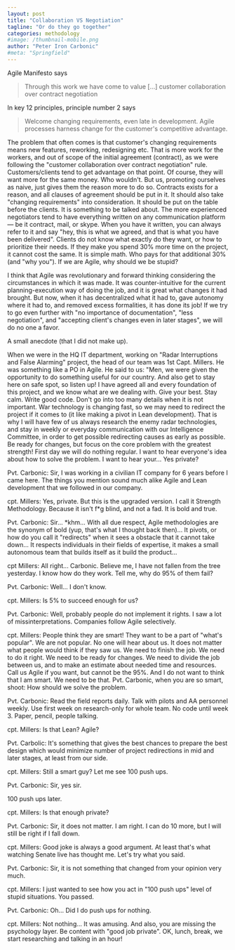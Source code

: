 ```yaml
---
layout: post
title: "Collaboration VS Negotiation"
tagline: "Or do they go together"
categories: methodology
#image: /thumbnail-mobile.png
author: "Peter Iron Carbonic"
#meta: "Springfield"
---
```


Agile Manifesto says

>Through this work we have come to value [...] customer collaboration over contract negotiation

In key 12 principles, principle number 2 says

>Welcome changing requirements, even late in development. Agile processes harness change for the customer's competitive advantage.

The problem that often comes is that customer's changing requirements means new features, reworking, redesigning etc. That is more work for the workers, and out of scope of the initial agreement (contract), as we were following the "customer collaboration over contract negotiation" rule. Customers/clients tend to get advantage on that point. Of course, they will want more for the same money. Who wouldn't. But us, promoting ourselves as naive, just gives them the reason more to do so. Contracts exists for a reason, and all clauses of agreement should be put in it. It should also take "changing requirements" into consideration. It should be put on the table before the clients. It is something to be talked about. The more experienced negotiators tend to have everything written on any communication platform — be it contract, mail, or skype. When you have it written, you can always refer to it and say "hey, this is what we agreed, and that is what you have been delivered". Clients do not know what exactly do they want, or how to prioritize their needs. If they make you spend 30% more time on the project, it cannot cost the same. It is simple math. Who pays for that additional 30% (and "why you"). If we are Agile, why should we be stupid?

I think that Agile was revolutionary and forward thinking considering the circumstances in which it was made. It was counter-intuitive for the current planning-execution way of doing the job, and it is great what changes it had brought. But now, when it has decentralized what it had to, gave autonomy where it had to, and removed excess formalities, it has done its job! If we try to go even further with "no importance of documentation", "less negotiation", and "accepting client's changes even in later stages", we will do no one a favor.

A small anecdote (that I did not make up).

When we were in the HQ IT department, working on "Radar Interruptions and False Alarming" project, the head of our team was 1st Capt. Millers. He was something like a PO in Agile. He said to us: "Men, we were given the opportunity to do something useful for our country. And also get to stay here on safe spot, so listen up! I have agreed all and every foundation of this project, and we know what are we dealing with. Give your best. Stay calm. Write good code. Don't go into too many details when it is not important. War technology is changing fast, so we may need to redirect the project if it comes to (it like making a pivot in Lean development). That is why I will have few of us always research the enemy radar technologies, and stay in weekly or everyday communication with our Intelligence Committee, in order to get possible redirecting causes as early as possible. Be ready for changes, but focus on the core problem with the greatest strength! First day we will do nothing regular. I want to hear everyone's idea about how to solve the problem. I want to hear your... Yes private?

Pvt. Carbonic: Sir, I was working in a civilian IT company for 6 years before I came here. The things you mention sound much alike Agile and Lean development that we followed in our company.

cpt. Millers: Yes, private. But this is the upgraded version. I call it Strength Methodology. Because it isn't f*g blind, and not a fad. It is bold and true.

Pvt. Carbonic: Sir... *khm... With all due respect, Agile methodologies are the synonym of bold (yup, that's what I thought back then)... It pivots, or how do you call it "redirects" when it sees a obstacle that it cannot take down... It respects individuals in their fields of expertise, it makes a small autonomous team that builds itself as it build the product...

cpt Millers: All right... Carbonic. Believe me, I have not fallen from the tree yesterday. I know how do they work. Tell me, why do 95% of them fail?

Pvt. Carbonic: Well... I don't know.

cpt. Millers: Is 5% to succeed enough for us?

Pvt. Carbonic: Well, probably people do not implement it rights. I saw a lot of missinterpretations. Companies follow Agile selectively. 

cpt. Millers: People think they are smart! They want to be a part of "what's popular". We are not popular. No one will hear about us. It does not matter what people would think if they saw us. We need to finish the job. We need to do it right. We need to be ready for changes. We need to divide the job between us, and to make an estimate about needed time and resources. Call us Agile if you want, but cannot be the 95%. And I do not want to think that I am smart. We need to be that. Pvt. Carbonic, when you are so smart, shoot: How should we solve the problem.

Pvt. Carbonic: Read the field reports daily. Talk with pilots and AA personnel weekly. Use first week on research-only for whole team. No code until week 3. Paper, pencil, people talking.

cpt. Millers: Is that Lean? Agile?

Pvt. Carbolic: It's something that gives the best chances to prepare the best design which would minimize number of project redirections in mid and later stages, at least from our side.

cpt. Millers: Still a smart guy? Let me see 100 push ups.

Pvt. Carbonic: Sir, yes sir.

100 push ups later.

cpt. Millers: Is that enough private?

Pvt. Carbonic: Sir, it does not matter. I am right. I can do 10 more, but I will still be right if I fall down.

cpt. Millers: Good joke is always a good argument. At least that's what watching Senate live has thought me. Let's try what you said.

Pvt. Carbonic: Sir, it is not something that changed from your opinion very much.

cpt. Millers: I just wanted to see how you act in "100 push ups" level of stupid situations. You passed.

Pvt. Carbonic: Oh... Did I do push ups for nothing.

cpt. Millers: Not nothing... It was amusing. And also, you are missing the psychology layer. Be content with "good job private". OK, lunch, break, we start researching and talking in an hour!
